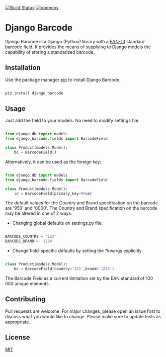 
[![Build Status](https://travis-ci.org/AndreGuerra123/django_barcode.png)](https://travis-ci.org/AndreGuerra123/django_barcode)
[![codecov](https://codecov.io/gh/AndreGuerra123/django_barcode/branch/master/graph/badge.svg)](https://codecov.io/gh/AndreGuerra123/django_barcode)

# Django Barcode

Django Barcode is a Django (Python) library with a [EAN-13](https://en.wikipedia.org/wiki/International_Article_Number) standard barcode field. 
It provides the means of supplying to Django models the capability of storing a standarized barcode.

## Installation

Use the package manager [pip](https://pip.pypa.io/en/stable/) to install Django Barcode.

```bash

pip install django_barcode

```

## Usage

Just add the field to your models. No need to modify settings file.

```python

from django.db import models 
from django_barcode.fields import BarcodeField

class Product(models.Model):
    bc = BarcodeField()

```

Alternatively, it can be used as the foreign key:

```python

from django.db import models 
from django_barcode.fields import BarcodeField

class Product(models.Model):
    id = BarcodeField(primary_key=True)

```

The default values for the Country and Brand specification on the barcode are '950' and '0000'.
The Country and Brand specification on the barcode may be altered in one of 2 ways:

- Changing global defaults on settings.py file:
```python

BARCODE_COUNTRY = '123' 
BARCODE_BRAND = '1234'

```

- Change field-specific defaults by setting the *kwargs explicitly:
```python

class Product(models.Model):
    bc = BarcodeField(country='123',brand='1234')


```

The Barcode Field as a current limitation set by the EAN standard of  100 000 unique elements.

## Contributing
Pull requests are welcome. For major changes, please open an issue first to discuss what you would like to change.
Please make sure to update tests as appropriate.

## License
[MIT](https://choosealicense.com/licenses/mit/)